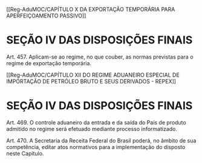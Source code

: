 [[Reg-AduMOC/CAPÍTULO X DA EXPORTAÇÃO TEMPORÁRIA PARA APERFEIÇOAMENTO PASSIVO]]

# SEÇÃO IV DAS DISPOSIÇÕES FINAIS

Art. 457. Aplicam-se ao regime, no que couber, as normas
previstas para o regime de exportação temporária.[[Reg-AduMOC/CAPÍTULO XII DO REGIME ADUANEIRO ESPECIAL DE IMPORTAÇÃO DE PETRÓLEO BRUTO E SEUS DERIVADOS - REPEX]]

# SEÇÃO IV DAS DISPOSIÇÕES FINAIS

Art. 469. O controle aduaneiro da entrada e da saída do País
de produto admitido no regime será efetuado mediante
processo informatizado.

Art. 470. A Secretaria da Receita Federal do Brasil poderá, no
âmbito de sua competência, editar atos normativos para a
implementação do disposto neste Capítulo.